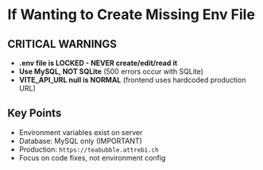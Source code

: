 # If Wanting to Create Missing Env File

## CRITICAL WARNINGS
- **.env file is LOCKED - NEVER create/edit/read it**
- **Use MySQL, NOT SQLite** (500 errors occur with SQLite)
- **VITE_API_URL null is NORMAL** (frontend uses hardcoded production URL)

## Key Points
- Environment variables exist on server
- Database: MySQL only (IMPORTANT)
- Production: `https://teabubble.attrebi.ch`
- Focus on code fixes, not environment config